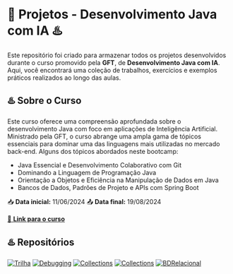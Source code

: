 # 🤖 Projetos - Desenvolvimento Java com IA ♨️

Este repositório foi criado para armazenar todos os projetos desenvolvidos durante o curso promovido pela **GFT**, de **Desenvolvimento Java com IA**. Aqui, você encontrará uma coleção de trabalhos, exercícios e exemplos práticos realizados ao longo das aulas.

## ♨️ Sobre o Curso
Este curso oferece uma compreensão aprofundada sobre o desenvolvimento Java com foco em aplicações de Inteligência Artificial. Ministrado pela GFT, o curso abrange uma ampla gama de tópicos essenciais para dominar uma das linguagens mais utilizadas no mercado back-end. Alguns dos tópicos abordados neste bootcamp:

* Java Essencial e Desenvolvimento Colaborativo com Git
* Dominando a Linguagem de Programação Java
* Orientação a Objetos e Eficiência na Manipulação de Dados em Java
* Bancos de Dados, Padrões de Projeto e APIs com Spring Boot

📥 **Data inicial:** 11/06/2024
📤 **Data final:** 19/08/2024

[🔗 **Link para o curso**](https://web.dio.me/track/coding-future-gft-desenvolvimento-java-com-ia)
ㅤ

## ♨️ Repositórios
[![Trilha](https://img.shields.io/badge/Trilha-Java%20B%C3%A1sico-f89820?labelColor=1FBED6&style=flat&logo=java&logoColor=white&link=https://github.com/digitalinnovationone/trilha-java-basico/tree/main)](https://github.com/digitalinnovationone/trilha-java-basico/tree/main)
[![Debugging](https://img.shields.io/badge/Debugging-Java-f89820?labelColor=1FBED6&style=flat&logo=java&logoColor=white&link=https://github.com/cami-la/debugging-java)](https://github.com/cami-la/debugging-java)
[![Collections](https://img.shields.io/badge/Collections-Java-f89820?labelColor=1FBED6&style=flat&logo=java&logoColor=white&link=https://github.com/cami-la/collections-java-api-2023)](https://github.com/cami-la/collections-java-api-2023)
[![Collections](https://img.shields.io/badge/Stream-API-f89820?labelColor=1FBED6&style=flat&logo=java&logoColor=white&link=https://github.com/digitalinnovationone/ganhando_produtividade_com_Stream_API_Java)](https://github.com/digitalinnovationone/ganhando_produtividade_com_Stream_API_Java)
[![BDRelacional](https://img.shields.io/badge/BD-Relacional-f89820?labelColor=1FBED6&style=flat&logo=java&logoColor=white&link=https://github.com/pamelaborges/dio-bd-relacional)](https://github.com/pamelaborges/dio-bd-relacional)

